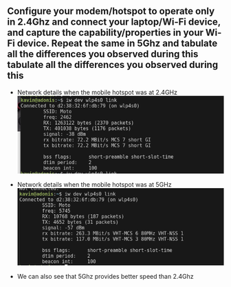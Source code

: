 ## Configure your modem/hotspot to operate only in 2.4Ghz and connect your laptop/Wi-Fi device, and capture the capability/properties in your Wi-Fi device. Repeat the same in 5Ghz and tabulate all the differences you observed during this tabulate all the differences you observed during this



- Network details when the mobile hotspot was at 2.4GHz
![alt text](image.png)

- Network details when the mobile hotspot was at 5GHz
![alt text](image-1.png)

- We can also see that 5Ghz provides better speed than 2.4Ghz
